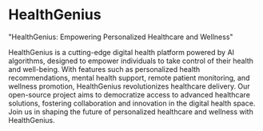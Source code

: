 # HealthGenius
"HealthGenius: Empowering Personalized Healthcare and Wellness" 

HealthGenius is a cutting-edge digital health platform powered by AI algorithms, designed to empower individuals to take control of their health and well-being. With features such as personalized health recommendations, mental health support, remote patient monitoring, and wellness promotion, HealthGenius revolutionizes healthcare delivery. Our open-source project aims to democratize access to advanced healthcare solutions, fostering collaboration and innovation in the digital health space. Join us in shaping the future of personalized healthcare and wellness with HealthGenius.

